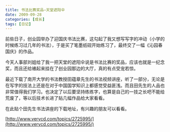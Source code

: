 ```yaml
---
title: 书法比赛奖品—天堂遮阳伞
date: 2009-09-28
categories: [成长]
tags: [日记]
---
```


前些日子，创业园举办了迎国庆书法比赛，这勾起了我又想写写字的冲动（小学的时候练习过几年的书法），于是买了笔墨纸砚开始练习了，最终交了一幅《沁园春国庆》的作品。

今天人事部刘姐给了我一把天堂的遮阳伞说是书法比赛的奖品，应该也就是一纪念奖，而且还给裱起来挂在了创业园那边的大厅，真的有点受宠若惊。

最近下载了南开大学的书法教授田蕴章先生的书法视频讲座，听了一部分，无论是在写字的技法上还是在对于中国国学知识上都感觉受益匪浅。而且田先生的人品也非常值得我们学习。也决定了以后要坚持练练字，也算是自己的一技之长吧不能给荒废了，等以后技术长进了贴几幅作品给大家看看。

在此贴个田先生书法讲座的下载地址，有兴趣的朋友可以看看。

[http://www.verycd.com/topics/2725995/](http://www.verycd.com/topics/2725995/)

